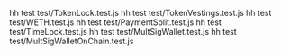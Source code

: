hh test test/TokenLock.test.js
hh test test/TokenVestings.test.js
hh test test/WETH.test.js
hh test test/PaymentSplit.test.js
hh test test/TimeLock.test.js
hh test test/MultSigWallet.test.js
hh test test/MultSigWalletOnChain.test.js

